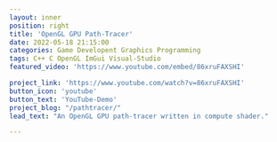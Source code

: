 ```yaml
---
layout: inner
position: right
title: 'OpenGL GPU Path-Tracer'
date: 2022-05-18 21:15:00
categories: Game Developent Graphics Programming
tags: C++ C OpenGL ImGui Visual-Studio
featured_video: 'https://www.youtube.com/embed/86xruFAXSHI'

project_link: 'https://www.youtube.com/watch?v=86xruFAXSHI'
button_icon: 'youtube'
button_text: 'YouTube-Demo'
project_blog: "/pathtracer/"
lead_text: "An OpenGL GPU path-tracer written in compute shader."

---
```

